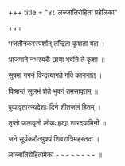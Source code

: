 +++
title = "४८ लज्जातिरोहिता प्रहेलिका"

+++

भजतीनकरस्पर्शात् तन्द्रिता कृशतां यदा ।

भ्राजमाने नभस्यर्के छाया भवति ते कृशा ॥

सुषमां गगनं विन्दत्यागते गवि काननात् ।

विश्रान्तं सुलभं शेते भुवनं तमसावृतम् ॥

पुष्पावृतारण्यदेशाः दिने शीतजलं हितम् ।

तृप्तो जलावृतो लोकः हृद्या शारदयामिनी ॥

जने सूर्यकरौत्सुक्यं  शिवरात्रिमहस्तदा ।

लज्जातिरोहितामेकां - - - - - - - - ॥





